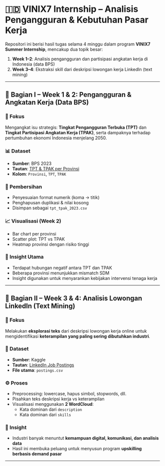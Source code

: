 # 🇮🇩 VINIX7 Internship – Analisis Pengangguran & Kebutuhan Pasar Kerja

Repositori ini berisi hasil tugas selama 4 minggu dalam program **VINIX7 Summer Internship**, mencakup dua topik besar:

1. **Week 1–2**: Analisis pengangguran dan partisipasi angkatan kerja di Indonesia (data BPS)
2. **Week 3–4**: Ekstraksi skill dari deskripsi lowongan kerja LinkedIn (text mining)

---

## 🧩 Bagian I – Week 1 & 2: Pengangguran & Angkatan Kerja (Data BPS)

### 🎯 Fokus
Mengangkat isu strategis: **Tingkat Pengangguran Terbuka (TPT)** dan **Tingkat Partisipasi Angkatan Kerja (TPAK)**, serta dampaknya terhadap pertumbuhan ekonomi Indonesia menjelang 2050.

### 📊 Dataset
- **Sumber**: BPS 2023  
- **Tautan**: [TPT & TPAK per Provinsi](https://www.bps.go.id/id/statistics-table/3/V2pOVWJWcHJURGg0U2pONFJYaExhVXB0TUhacVFUMDkjMyMwMDAw/)
- **Kolom**: `Provinsi`, `TPT`, `TPAK`

### 🧹 Pembersihan
- Penyesuaian format numerik (koma → titik)
- Penghapusan duplikasi & nilai kosong
- Disimpan sebagai `tpt_tpak_2023.csv`

### 📈 Visualisasi (Week 2)
- Bar chart per provinsi
- Scatter plot: TPT vs TPAK
- Heatmap provinsi dengan risiko tinggi

### 📢 Insight Utama
- Terdapat hubungan negatif antara TPT dan TPAK
- Beberapa provinsi menunjukkan mismatch SDM
- Insight digunakan untuk menyarankan kebijakan intervensi tenaga kerja

---

## 🧠 Bagian II – Week 3 & 4: Analisis Lowongan LinkedIn (Text Mining)

### 🎯 Fokus
Melakukan **eksplorasi teks** dari deskripsi lowongan kerja online untuk mengidentifikasi **keterampilan yang paling sering dibutuhkan industri**.

### 📄 Dataset
- **Sumber**: Kaggle  
- **Tautan**: [LinkedIn Job Postings](https://www.kaggle.com/datasets/arshkon/linkedin-job-postings)
- **File utama**: `postings.csv`

### ⚙️ Proses
- Preprocessing: lowercase, hapus simbol, stopwords, dll.
- Pisahkan teks deskripsi kerja vs keterampilan
- Visualisasi menggunakan **2 WordCloud**:
  - Kata dominan dari `description`
  - Kata dominan dari `skills`

### 📢 Insight
- Industri banyak menuntut **kemampuan digital, komunikasi, dan analisis data**
- Hasil ini membuka peluang untuk menyusun program **upskilling berbasis demand pasar**

---
